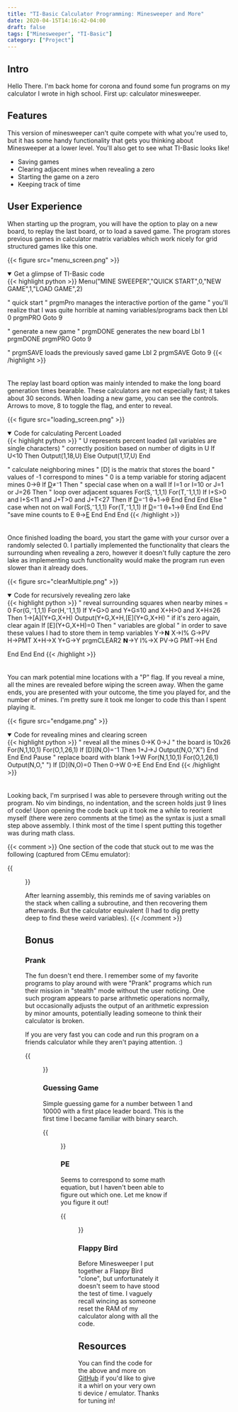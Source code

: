 ```yaml
---
title: "TI-Basic Calculator Programming: Minesweeper and More"
date: 2020-04-15T14:16:42-04:00
draft: false
tags: ["Minesweeper", "TI-Basic"]
category: ["Project"]
---
```


## Intro

Hello There. I'm back home for corona and found some fun programs on my calculator I wrote in high school. First up: calculator minesweeper.

## Features


This version of minesweeper can't quite compete with what you're used to, but it has some handy functionality that gets you thinking about Minesweeper at a lower level. You'll also get to see what TI-Basic looks like!

 - Saving games
 - Clearing adjacent mines when revealing a zero
 - Starting the game on a zero
 - Keeping track of time


## User Experience

When starting up the program, you will have the option to play on a new board, to replay the last board, or to load a saved game. The program stores previous games in calculator matrix variables which work nicely for grid structured games like this one.

{{< figure src="menu_screen.png" >}}

<details style="margin-bottom: 2.5em" open>
    <summary>Get a glimpse of TI-Basic code</summary>
    {{< highlight python >}}
Menu("MINE SWEEPER","QUICK START",0,"NEW GAME",1,"LOAD GAME",2)

" quick start
" prgmPro manages the interactive portion of the game
" you'll realize that I was quite horrible at naming variables/programs back then
Lbl 0
prgmPRO
Goto 9

" generate a new game
" prgmDONE generates the new board
Lbl 1
prgmDONE
prgmPRO
Goto 9

" prgmSAVE loads the previously saved game
Lbl 2
prgmSAVE
Goto 9
{{< /highlight >}}
</details>


The replay last board option was mainly intended to make the long board generation times bearable. These calculators are not especially fast; it takes about 30 seconds. When loading a new game, you can see the controls. Arrows to move, 8 to toggle the flag, and enter to reveal. 

{{< figure src="loading_screen.png" >}}
<details style="margin-bottom: 2.5em" open>
    <summary>Code for calculating Percent Loaded</summary>
    {{< highlight python >}}
" U represents percent loaded (all variables are single characters)
" correctly position based on number of digits in U
If U<10
Then
Output(1,18,U)
Else
Output(1,17,U)
End

" calculate neighboring mines
" [D] is the matrix that stores the board
" values of -1 correspond to mines
" 0 is a temp variable for storing adjacent mines
0→θ
If [D](I,J)≠⁻1
Then
" special case when on a wall
If I=1 or I=10 or J=1 or J=26
Then
" loop over adjacent squares
For(S,⁻1,1,1)
For(T,⁻1,1,1)
If I+S>0 and I+S<11 and J+T>0 and J+T<27
Then
If [D](I+S,J+T)=⁻1
θ+1→θ
End
End
End
Else
" case when not on wall
For(S,⁻1,1,1)
For(T,⁻1,1,1)
If [D](I+S,J+T)=⁻1
θ+1→θ
End
End
End
"save mine counts to E
θ→[E](I,J)
End
End
End
{{< /highlight >}}
</details>




Once finished loading the board, you start the game with your cursor over a randomly selected 0. I partially implemented the functionality that clears the surrounding when revealing a zero, however it doesn't fully capture the zero lake as implementing such functionality would make the program run even slower than it already does.

{{< figure src="clearMultiple.png" >}}
<details style="margin-bottom: 2.5em" open>
    <summary>Code for recursively revealing zero lake</summary>
    {{< highlight python >}}
" reveal surrounding squares when nearby mines = 0
For(G,⁻1,1,1)
For(H,⁻1,1,1)
If Y+G>0 and Y+G≤10 and X+H>0 and X+H≤26
Then
1→[A](Y+G,X+H)
Output(Y+G,X+H,[E](Y+G,X+H)
" if it's zero again, clear again
If [E](Y+G,X+H)=0
Then
" variables are global 
" in order to save these values I had to store them in temp variables
Y→𝗡
X→I%
G→PV
H→PMT
X+H→X
Y+G→Y
prgmCLEAR2
𝗡→Y
I%→X
PV→G
PMT→H
End

End
End
End
{{< /highlight >}}
</details>


You can mark potential mine locations with a "P" flag. If you reveal a mine, all the mines are revealed before wiping the screen away. When the game ends, you are presented with your outcome, the time you played for, and the number of mines. I'm pretty sure it took me longer to code this than I spent playing it.

{{< figure src="endgame.png" >}}
<details style="margin-bottom: 2.5em" open>
    <summary>Code for revealing mines and clearing screen</summary>
    {{< highlight python >}}
" reveal all the mines
0→K
0→J
" the board is 10x26
For(N,1,10,1)
For(O,1,26,1)
If [D](N,O)=⁻1
Then
1+J→J
Output(N,O,"X")
End
End
End
Pause 
" replace board with blank
1→W
For(N,1,10,1)
For(O,1,26,1)
Output(N,O," ")
If [D](N,O)=0
Then
0→W
0→E
End
End
End
{{< /highlight >}}
</details>



Looking back, I'm surprised I was able to persevere through writing out the program. No vim bindings, no indentation, and the screen holds just 9 lines of code! Upon opening the code back up it took me a while to reorient myself (there were zero comments at the time) as the syntax is just a small step above assembly. I think most of the time I spent putting this together was during math class.

{{< comment >}}
One section of the code that stuck out to me was the following (captured from CEmu emulator): 

{{<figure src="code_snip.png" >}}

After learning assembly, this reminds me of saving variables on the stack when calling a subroutine, and then recovering them afterwards. But the calculator equivalent (I had to dig pretty deep to find these weird variables).
{{< /comment >}}

## Bonus

### Prank 

The fun doesn't end there. I remember some of my favorite programs to play around with were "Prank" programs which run their mission in "stealth" mode without the user noticing. One such program appears to parse arithmetic operations normally, but occasionally adjusts the output of an arithmetic expression by minor amounts, potentially leading someone to think their calculator is broken.

If you are very fast you can code and run this program on a friends calculator while they aren't paying attention. :)

{{<figure src="prank2.png" >}}

### Guessing Game

Simple guessing game for a number between 1 and 10000 with a first place leader board. This is the first time I became familiar with binary search.

{{<figure src="guess.png" >}}

### PE

Seems to correspond to some math equation, but I haven't been able to figure out which one. Let me know if you figure it out!

{{<figure src="pe.png" >}}

### Flappy Bird

Before Minesweeper I put together a Flappy Bird "clone", but unfortunately it doesn't seem to have stood the test of time. I vaguely recall wincing as someone reset the RAM of my calculator along with all the code.

## Resources

You can find the code for the above and more on [GitHub](https://github.com/Ruborcalor/ti84-minesweeper) if you'd like to give it a whirl on your very own ti device / emulator. Thanks for tuning in!
